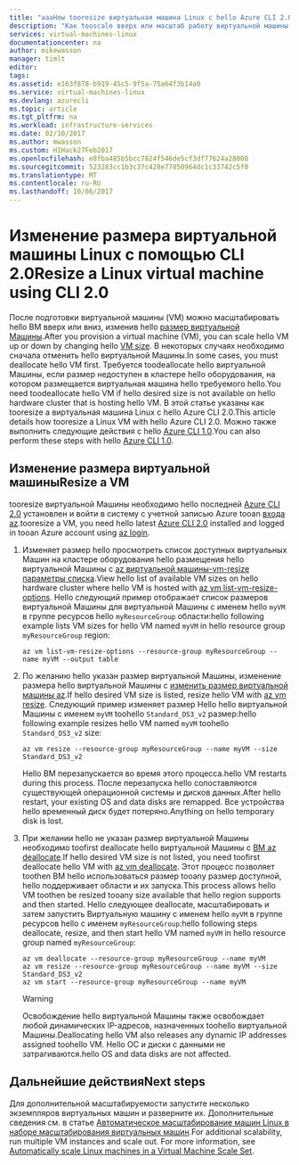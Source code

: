 ```yaml
---
title: "aaaHow tooresize виртуальная машина Linux с hello Azure CLI 2.0 | Документы Microsoft"
description: "Как tooscale вверх или масштаб работу виртуальной машины Linux, изменив hello размер виртуальной Машины."
services: virtual-machines-linux
documentationcenter: na
author: mikewasson
manager: timlt
editor: 
tags: 
ms.assetid: e163f878-b919-45c5-9f5a-75a64f3b14a0
ms.service: virtual-machines-linux
ms.devlang: azurecli
ms.topic: article
ms.tgt_pltfrm: na
ms.workload: infrastructure-services
ms.date: 02/10/2017
ms.author: mwasson
ms.custom: H1Hack27Feb2017
ms.openlocfilehash: e8fba485b5bcc7824f546de5cf3df77624a28008
ms.sourcegitcommit: 523283cc1b3c37c428e77850964dc1c33742c5f0
ms.translationtype: MT
ms.contentlocale: ru-RU
ms.lasthandoff: 10/06/2017
---
```

# <a name="resize-a-linux-virtual-machine-using-cli-20"></a><span data-ttu-id="3ba2e-103">Изменение размера виртуальной машины Linux с помощью CLI 2.0</span><span class="sxs-lookup"><span data-stu-id="3ba2e-103">Resize a Linux virtual machine using CLI 2.0</span></span>

<span data-ttu-id="3ba2e-104">После подготовки виртуальной машины (VM) можно масштабировать hello ВМ вверх или вниз, изменив hello [размер виртуальной Машины][vm-sizes].</span><span class="sxs-lookup"><span data-stu-id="3ba2e-104">After you provision a virtual machine (VM), you can scale hello VM up or down by changing hello [VM size][vm-sizes].</span></span> <span data-ttu-id="3ba2e-105">В некоторых случаях необходимо сначала отменить hello виртуальной Машины.</span><span class="sxs-lookup"><span data-stu-id="3ba2e-105">In some cases, you must deallocate hello VM first.</span></span> <span data-ttu-id="3ba2e-106">Требуется toodeallocate hello виртуальной Машины, если размер недоступен в кластере hello оборудования, на котором размещается виртуальная машина hello требуемого hello.</span><span class="sxs-lookup"><span data-stu-id="3ba2e-106">You need toodeallocate hello VM if hello desired size is not available on hello hardware cluster that is hosting hello VM.</span></span> <span data-ttu-id="3ba2e-107">В этой статье указаны как tooresize a виртуальная машина Linux с hello Azure CLI 2.0.</span><span class="sxs-lookup"><span data-stu-id="3ba2e-107">This article details how tooresize a Linux VM with hello Azure CLI 2.0.</span></span> <span data-ttu-id="3ba2e-108">Можно также выполнить следующие действия с hello [Azure CLI 1.0](change-vm-size-nodejs.md?toc=%2fazure%2fvirtual-machines%2flinux%2ftoc.json).</span><span class="sxs-lookup"><span data-stu-id="3ba2e-108">You can also perform these steps with hello [Azure CLI 1.0](change-vm-size-nodejs.md?toc=%2fazure%2fvirtual-machines%2flinux%2ftoc.json).</span></span>

## <a name="resize-a-vm"></a><span data-ttu-id="3ba2e-109">Изменение размера виртуальной машины</span><span class="sxs-lookup"><span data-stu-id="3ba2e-109">Resize a VM</span></span>
<span data-ttu-id="3ba2e-110">tooresize виртуальной Машины необходимо hello последней [Azure CLI 2.0](/cli/azure/install-az-cli2) установлен и войти в систему с учетной записью Azure tooan [входа az](/cli/azure/#login).</span><span class="sxs-lookup"><span data-stu-id="3ba2e-110">tooresize a VM, you need hello latest [Azure CLI 2.0](/cli/azure/install-az-cli2) installed and logged in tooan Azure account using [az login](/cli/azure/#login).</span></span>

1. <span data-ttu-id="3ba2e-111">Изменяет размер hello просмотреть список доступных виртуальных Машин на кластере оборудования hello размещения hello виртуальной Машины с [az виртуальной машины-vm-resize параметры списка](/cli/azure/vm#list-vm-resize-options).</span><span class="sxs-lookup"><span data-stu-id="3ba2e-111">View hello list of available VM sizes on hello hardware cluster where hello VM is hosted with [az vm list-vm-resize-options](/cli/azure/vm#list-vm-resize-options).</span></span> <span data-ttu-id="3ba2e-112">Hello следующий пример отображает список размеров виртуальной Машины для виртуальной Машины с именем hello `myVM` в группе ресурсов hello `myResourceGroup` области:</span><span class="sxs-lookup"><span data-stu-id="3ba2e-112">hello following example lists VM sizes for hello VM named `myVM` in hello resource group `myResourceGroup` region:</span></span>
   
    ```azurecli
    az vm list-vm-resize-options --resource-group myResourceGroup --name myVM --output table
    ```

2. <span data-ttu-id="3ba2e-113">По желанию hello указан размер виртуальной Машины, изменение размера hello виртуальной Машины с [изменить размер виртуальной машины az](/cli/azure/vm#resize).</span><span class="sxs-lookup"><span data-stu-id="3ba2e-113">If hello desired VM size is listed, resize hello VM with [az vm resize](/cli/azure/vm#resize).</span></span> <span data-ttu-id="3ba2e-114">Следующий пример изменяет размер Hello hello виртуальной Машины с именем `myVM` toohello `Standard_DS3_v2` размер:</span><span class="sxs-lookup"><span data-stu-id="3ba2e-114">hello following example resizes hello VM named `myVM` toohello `Standard_DS3_v2` size:</span></span>
   
    ```azurecli
    az vm resize --resource-group myResourceGroup --name myVM --size Standard_DS3_v2
    ```
   
    <span data-ttu-id="3ba2e-115">Hello ВМ перезапускается во время этого процесса.</span><span class="sxs-lookup"><span data-stu-id="3ba2e-115">hello VM restarts during this process.</span></span> <span data-ttu-id="3ba2e-116">После перезапуска hello сопоставляются существующей операционной системы и дисков данных.</span><span class="sxs-lookup"><span data-stu-id="3ba2e-116">After hello restart, your existing OS and data disks are remapped.</span></span> <span data-ttu-id="3ba2e-117">Все устройства hello временный диск будет потеряно.</span><span class="sxs-lookup"><span data-stu-id="3ba2e-117">Anything on hello temporary disk is lost.</span></span>

3. <span data-ttu-id="3ba2e-118">При желании hello не указан размер виртуальной Машины необходимо toofirst deallocate hello виртуальной Машины с [ВМ az deallocate](/cli/azure/vm#deallocate).</span><span class="sxs-lookup"><span data-stu-id="3ba2e-118">If hello desired VM size is not listed, you need toofirst deallocate hello VM with [az vm deallocate](/cli/azure/vm#deallocate).</span></span> <span data-ttu-id="3ba2e-119">Этот процесс позволяет toothen ВМ hello использоваться размер tooany размер доступной, hello поддерживает области и их запуска.</span><span class="sxs-lookup"><span data-stu-id="3ba2e-119">This process allows hello VM toothen be resized tooany size available that hello region supports and then started.</span></span> <span data-ttu-id="3ba2e-120">Hello следующее deallocate, масштабировать и затем запустить Виртуальную машину с именем hello `myVM` в группе ресурсов hello с именем `myResourceGroup`:</span><span class="sxs-lookup"><span data-stu-id="3ba2e-120">hello following steps deallocate, resize, and then start hello VM named `myVM` in hello resource group named `myResourceGroup`:</span></span>
   
    ```azurecli
    az vm deallocate --resource-group myResourceGroup --name myVM
    az vm resize --resource-group myResourceGroup --name myVM --size Standard_DS3_v2
    az vm start --resource-group myResourceGroup --name myVM
    ```
   
   > [!WARNING]
   > <span data-ttu-id="3ba2e-121">Освобождение hello виртуальной Машины также освобождает любой динамических IP-адресов, назначенных toohello виртуальной Машины.</span><span class="sxs-lookup"><span data-stu-id="3ba2e-121">Deallocating hello VM also releases any dynamic IP addresses assigned toohello VM.</span></span> <span data-ttu-id="3ba2e-122">Hello ОС и диски с данными не затрагиваются.</span><span class="sxs-lookup"><span data-stu-id="3ba2e-122">hello OS and data disks are not affected.</span></span>

## <a name="next-steps"></a><span data-ttu-id="3ba2e-123">Дальнейшие действия</span><span class="sxs-lookup"><span data-stu-id="3ba2e-123">Next steps</span></span>
<span data-ttu-id="3ba2e-124">Для дополнительной масштабируемости запустите несколько экземпляров виртуальных машин и разверните их. Дополнительные сведения см. в статье [Автоматическое масштабирование машин Linux в наборе масштабирования виртуальных машин][scale-set].</span><span class="sxs-lookup"><span data-stu-id="3ba2e-124">For additional scalability, run multiple VM instances and scale out. For more information, see [Automatically scale Linux machines in a Virtual Machine Scale Set][scale-set].</span></span> 

<!-- links -->
[boot-diagnostics]: https://azure.microsoft.com/en-us/blog/boot-diagnostics-for-virtual-machines-v2/
[scale-set]: ../../virtual-machine-scale-sets/virtual-machine-scale-sets-linux-autoscale.md 
[vm-sizes]:sizes.md
